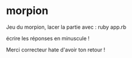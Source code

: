 # morpion

Jeu du morpion, lacer la partie avec : ruby app.rb

écrire les réponses en minuscule !

Merci correcteur hate d'avoir ton retour !
